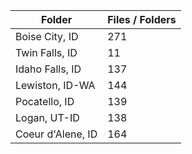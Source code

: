 | Folder            |   Files / Folders |
|-------------------|-------------------|
| Boise City, ID    |               271 |
| Twin Falls, ID    |                11 |
| Idaho Falls, ID   |               137 |
| Lewiston, ID-WA   |               144 |
| Pocatello, ID     |               139 |
| Logan, UT-ID      |               138 |
| Coeur d'Alene, ID |               164 |